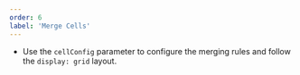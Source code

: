 ```yaml
---
order: 6
label: 'Merge Cells'
---
```


- Use the `cellConfig` parameter to configure the merging rules and follow the `display: grid` layout.
